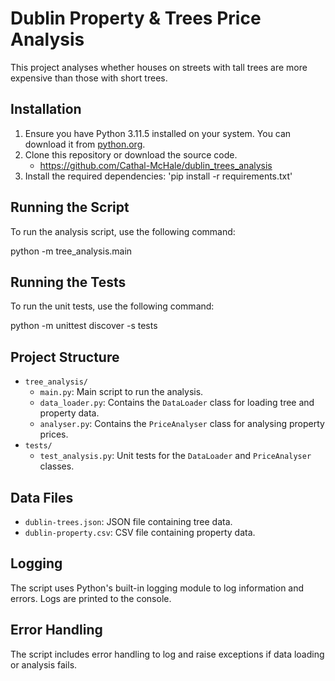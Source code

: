 # Dublin Property & Trees Price Analysis

This project analyses whether houses on streets with tall trees are more expensive than those with short trees.

## Installation  

1. Ensure you have Python 3.11.5 installed on your system. You can download it from [python.org](https://www.python.org/).
2. Clone this repository or download the source code.
    - https://github.com/Cathal-McHale/dublin_trees_analysis
3. Install the required dependencies:
    'pip install -r requirements.txt'
    
## Running the Script

To run the analysis script, use the following command:

python -m tree_analysis.main

## Running the Tests

To run the unit tests, use the following command:

python -m unittest discover -s tests


## Project Structure

- `tree_analysis/`
  - `main.py`: Main script to run the analysis.
  - `data_loader.py`: Contains the `DataLoader` class for loading tree and property data.
  - `analyser.py`: Contains the `PriceAnalyser` class for analysing property prices.
- `tests/`
  - `test_analysis.py`: Unit tests for the `DataLoader` and `PriceAnalyser` classes.

## Data Files

- `dublin-trees.json`: JSON file containing tree data.
- `dublin-property.csv`: CSV file containing property data.

## Logging

The script uses Python's built-in logging module to log information and errors. Logs are printed to the console.

## Error Handling

The script includes error handling to log and raise exceptions if data loading or analysis fails.